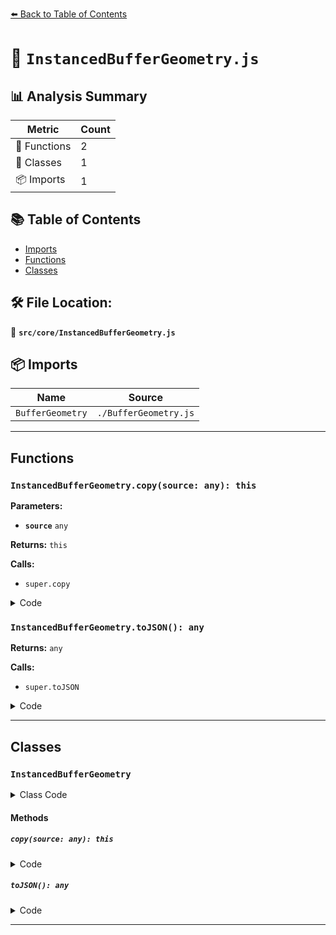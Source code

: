 [⬅️ Back to Table of Contents](../../index.md)

# 📄 `InstancedBufferGeometry.js`

## 📊 Analysis Summary

| Metric | Count |
|--------|-------|
| 🔧 Functions | 2 |
| 🧱 Classes | 1 |
| 📦 Imports | 1 |

## 📚 Table of Contents

- [Imports](#imports)
- [Functions](#functions)
- [Classes](#classes)

## 🛠️ File Location:
📂 **`src/core/InstancedBufferGeometry.js`**

## 📦 Imports

| Name | Source |
|------|--------|
| `BufferGeometry` | `./BufferGeometry.js` |


---

## Functions

### `InstancedBufferGeometry.copy(source: any): this`

**Parameters:**

- **`source`** `any`

**Returns:** `this`

**Calls:**

- `super.copy`

<details><summary>Code</summary>

```typescript
copy( source ) {

		super.copy( source );

		this.instanceCount = source.instanceCount;

		return this;

	}
```
</details>

### `InstancedBufferGeometry.toJSON(): any`

**Returns:** `any`

**Calls:**

- `super.toJSON`

<details><summary>Code</summary>

```typescript
toJSON() {

		const data = super.toJSON();

		data.instanceCount = this.instanceCount;

		data.isInstancedBufferGeometry = true;

		return data;

	}
```
</details>


---

## Classes

### `InstancedBufferGeometry`

<details><summary>Class Code</summary>

```ts
class InstancedBufferGeometry extends BufferGeometry {

	/**
	 * Constructs a new instanced buffer geometry.
	 */
	constructor() {

		super();

		/**
		 * This flag can be used for type testing.
		 *
		 * @type {boolean}
		 * @readonly
		 * @default true
		 */
		this.isInstancedBufferGeometry = true;

		this.type = 'InstancedBufferGeometry';

		/**
		 * The instance count.
		 *
		 * @type {number}
		 * @default Infinity
		 */
		this.instanceCount = Infinity;

	}

	copy( source ) {

		super.copy( source );

		this.instanceCount = source.instanceCount;

		return this;

	}

	toJSON() {

		const data = super.toJSON();

		data.instanceCount = this.instanceCount;

		data.isInstancedBufferGeometry = true;

		return data;

	}

}
```
</details>

#### Methods

##### `copy(source: any): this`

<details><summary>Code</summary>

```ts
copy( source ) {

		super.copy( source );

		this.instanceCount = source.instanceCount;

		return this;

	}
```
</details>

##### `toJSON(): any`

<details><summary>Code</summary>

```ts
toJSON() {

		const data = super.toJSON();

		data.instanceCount = this.instanceCount;

		data.isInstancedBufferGeometry = true;

		return data;

	}
```
</details>


---